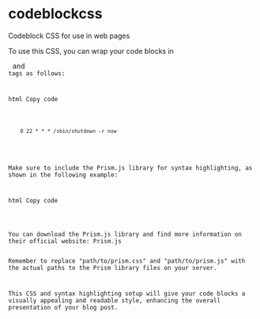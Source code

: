 # codeblockcss
Codeblock CSS for use in web pages


To use this CSS, you can wrap your code blocks in <pre> and <code> tags as follows:

html
Copy code
<pre class="line-numbers">
  <code class="language-bash">
    0 22 * * * /sbin/shutdown -r now
  </code>
</pre>
Make sure to include the Prism.js library for syntax highlighting, as shown in the following example:

html
Copy code
<link rel="stylesheet" href="path/to/prism.css" />
<script src="path/to/prism.js"></script>
You can download the Prism.js library and find more information on their official website: Prism.js

Remember to replace "path/to/prism.css" and "path/to/prism.js" with the actual paths to the Prism library files on your server.

This CSS and syntax highlighting setup will give your code blocks a visually appealing and readable style, enhancing the overall presentation of your blog post.

